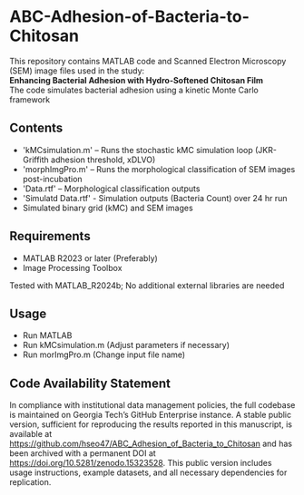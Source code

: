 # ABC-Adhesion-of-Bacteria-to-Chitosan

This repository contains MATLAB code and Scanned Electron Microscopy (SEM) image files used in the study:  
**Enhancing Bacterial Adhesion with Hydro-Softened Chitosan Film**  
The code simulates bacterial adhesion using a kinetic Monte Carlo framework

## Contents

- 'kMCsimulation.m' – Runs the stochastic kMC simulation loop (JKR-Griffith adhesion threshold, xDLVO)
- 'morphImgPro.m' – Runs the morphological classification of SEM images post-incubation
- 'Data.rtf' – Morphological classification outputs
- 'Simulatd Data.rtf' - Simulation outputs (Bacteria Count) over 24 hr run
- Simulated binary grid (kMC) and SEM images

## Requirements

- MATLAB R2023 or later (Preferably)
- Image Processing Toolbox

Tested with MATLAB_R2024b; No additional external libraries are needed

## Usage 

- Run MATLAB
- Run kMCsimulation.m (Adjust parameters if necessary)
- Run morImgPro.m (Change input file name)

## Code Availability Statement 

In compliance with institutional data management policies, the full codebase is maintained on Georgia Tech’s GitHub Enterprise instance. A stable public version, sufficient for reproducing the results reported in this manuscript, is available at https://github.com/hseo47/ABC_Adhesion_of_Bacteria_to_Chitosan and has been archived with a permanent DOI at https://doi.org/10.5281/zenodo.15323528. This public version includes usage instructions, example datasets, and all necessary dependencies for replication.

